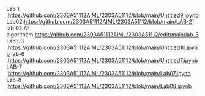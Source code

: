 Lab 1 :https://github.com/2303A51112AIML/2303A51112/blob/main/Untitled9.ipynb
Lab02:https://github.com/2303A51112AIML/2303A51112/blob/main/LAB-2]
     lab 02 A* algoritham:https://github.com/2303A51112AIML/2303A51112/edit/main/lab-3
Lab 03 :https://github.com/2303A51112AIML/2303A51112/blob/main/Untitled10.ipynb
lab-6 :https://github.com/2303A51112AIML/2303A51112/blob/main/Untitled7.ipynb
LAB-7 :https://github.com/2303A51112AIML/2303A51112/blob/main/Lab07.ipynb
Lab-8 :https://github.com/2303A51112AIML/2303A51112/blob/main/Lab08.ipynb

